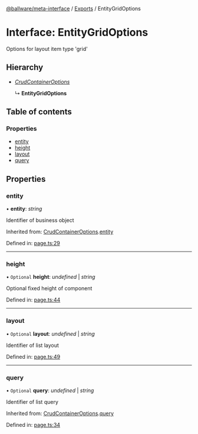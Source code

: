 [@ballware/meta-interface](../README.md) / [Exports](../modules.md) / EntityGridOptions

# Interface: EntityGridOptions

Options for layout item type 'grid'

## Hierarchy

* [*CrudContainerOptions*](crudcontaineroptions.md)

  ↳ **EntityGridOptions**

## Table of contents

### Properties

- [entity](entitygridoptions.md#entity)
- [height](entitygridoptions.md#height)
- [layout](entitygridoptions.md#layout)
- [query](entitygridoptions.md#query)

## Properties

### entity

• **entity**: *string*

Identifier of business object

Inherited from: [CrudContainerOptions](crudcontaineroptions.md).[entity](crudcontaineroptions.md#entity)

Defined in: [page.ts:29](https://github.com/frankball/ballware-meta-interface/blob/6b9dc3f/src/page.ts#L29)

___

### height

• `Optional` **height**: *undefined* \| *string*

Optional fixed height of component

Defined in: [page.ts:44](https://github.com/frankball/ballware-meta-interface/blob/6b9dc3f/src/page.ts#L44)

___

### layout

• `Optional` **layout**: *undefined* \| *string*

Identifier of list layout

Defined in: [page.ts:49](https://github.com/frankball/ballware-meta-interface/blob/6b9dc3f/src/page.ts#L49)

___

### query

• `Optional` **query**: *undefined* \| *string*

Identifier of list query

Inherited from: [CrudContainerOptions](crudcontaineroptions.md).[query](crudcontaineroptions.md#query)

Defined in: [page.ts:34](https://github.com/frankball/ballware-meta-interface/blob/6b9dc3f/src/page.ts#L34)
